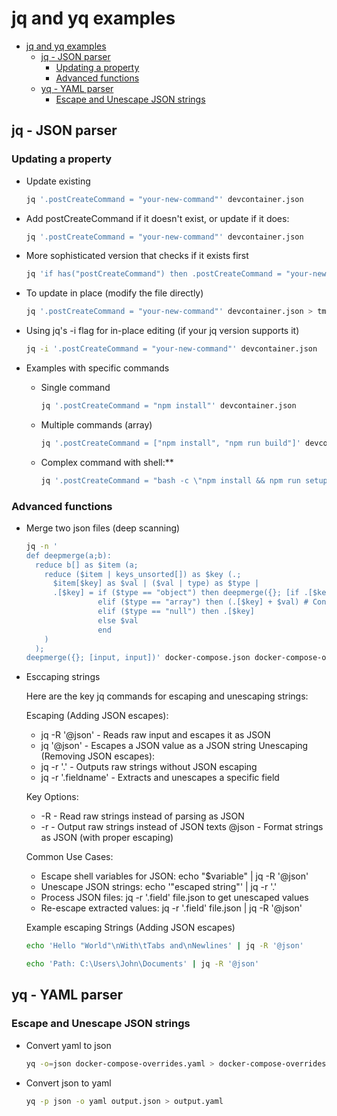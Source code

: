 
# jq and yq examples

- [jq and yq examples](#jq-and-yq-examples)
  - [jq - JSON parser](#jq---json-parser)
    - [Updating a property](#updating-a-property)
    - [Advanced functions](#advanced-functions)
  - [yq - YAML parser](#yq---yaml-parser)
    - [Escape and Unescape JSON strings](#escape-and-unescape-json-strings)


## jq - JSON parser

### Updating a property

- Update existing
  ```bash
  jq '.postCreateCommand = "your-new-command"' devcontainer.json
  ```
- Add postCreateCommand if it doesn't exist, or update if it does:
  ```bash
  jq '.postCreateCommand = "your-new-command"' devcontainer.json
  ```
- More sophisticated version that checks if it exists first
  ```bash
  jq 'if has("postCreateCommand") then .postCreateCommand = "your-new-command" else . + {"postCreateCommand": "your-new-command"} end' devcontainer.json
  ```
- To update in place (modify the file directly)
  ```bash
  jq '.postCreateCommand = "your-new-command"' devcontainer.json > tmp.json && mv tmp.json devcontainer.json
  ```
- Using jq's -i flag for in-place editing (if your jq version supports it)
  ```bash
  jq -i '.postCreateCommand = "your-new-command"' devcontainer.json
  ```

- Examples with specific commands
  - Single command
    ```bash
    jq '.postCreateCommand = "npm install"' devcontainer.json
    ```
  - Multiple commands (array)
    ```bash
    jq '.postCreateCommand = ["npm install", "npm run build"]' devcontainer.json
    ```
  - Complex command with shell:**
    ```bash
    jq '.postCreateCommand = "bash -c \"npm install && npm run setup\""' devcontainer.json
    ```

### Advanced functions
- Merge two json files (deep scanning)
  ```bash
  jq -n '
  def deepmerge(a;b):
    reduce b[] as $item (a;
      reduce ($item | keys_unsorted[]) as $key (.;
        $item[$key] as $val | ($val | type) as $type |
        .[$key] = if ($type == "object") then deepmerge({}; [if .[$key] == null then {} else .[$key] end, $val])
                  elif ($type == "array") then (.[$key] + $val) # Concatenate arrays
                  elif ($type == "null") then .[$key]
                  else $val
                  end
      )
    );
  deepmerge({}; [input, input])' docker-compose.json docker-compose-overrides.json > joined-docker.json
  ```
- Esccaping strings
  
    Here are the key jq commands for escaping and unescaping strings:

    Escaping (Adding JSON escapes):

    - jq -R '@json' - Reads raw input and escapes it as JSON
    - jq '@json' - Escapes a JSON value as a JSON string
    Unescaping (Removing JSON escapes):
    - jq -r '.' - Outputs raw strings without JSON escaping
    - jq -r '.fieldname' - Extracts and unescapes a specific field
      
    Key Options:
    - -R - Read raw strings instead of parsing as JSON
    - -r - Output raw strings instead of JSON texts
    @json - Format strings as JSON (with proper escaping)

    Common Use Cases:
    - Escape shell variables for JSON: echo "$variable" | jq -R '@json'
    - Unescape JSON strings: echo '"escaped string"' | jq -r '.'
    - Process JSON files: jq -r '.field' file.json to get unescaped values
    - Re-escape extracted values: jq -r '.field' file.json | jq -R '@json'

    Example escaping Strings (Adding JSON escapes)
    ```bash
    echo 'Hello "World"\nWith\tTabs and\nNewlines' | jq -R '@json'

    echo 'Path: C:\Users\John\Documents' | jq -R '@json'
    ```

## yq - YAML parser
### Escape and Unescape JSON strings

- Convert yaml to json
  ```bash
  yq -o=json docker-compose-overrides.yaml > docker-compose-overrides.json
  ```
- Convert json to yaml
  ```bash
  yq -p json -o yaml output.json > output.yaml
  ```



